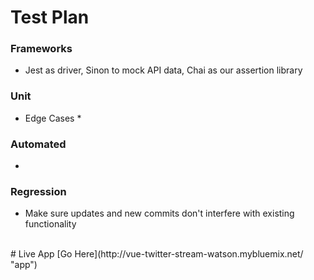 # <a name = "test_plan"></a>Test Plan
### Frameworks
* Jest as driver, Sinon to mock API data, Chai as our assertion library

### Unit
* Edge Cases
	* 

### Automated
* 

### Regression
* Make sure updates and new commits don't interfere with existing functionality 
</br>
# Live App
 <a name="live_app"></a>
[Go Here](http://vue-twitter-stream-watson.mybluemix.net/ "app")
